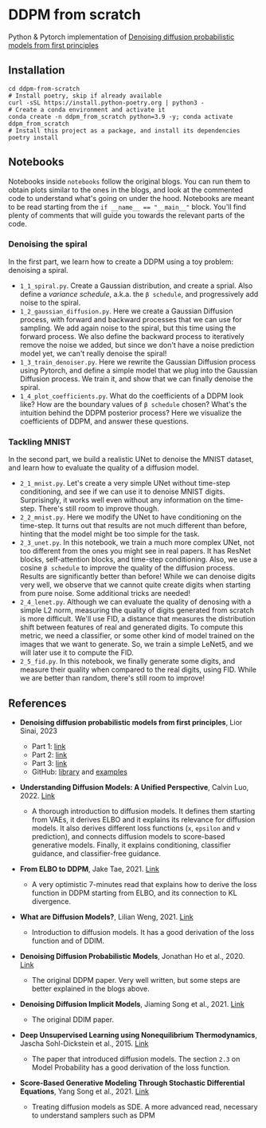 # DDPM from scratch

Python & Pytorch implementation of [Denoising diffusion probabilistic models from first principles](https://liorsinai.github.io/coding/2022/12/03/denoising-diffusion-1-spiral.html)

## Installation

```shell
cd ddpm-from-scratch
# Install poetry, skip if already available
curl -sSL https://install.python-poetry.org | python3 -
# Create a conda environment and activate it
conda create -n ddpm_from_scratch python=3.9 -y; conda activate ddpm_from_scratch
# Install this project as a package, and install its dependencies
poetry install
```

## Notebooks

Notebooks inside `notebooks` follow the original blogs. You can run them to obtain plots similar to the ones in the blogs, and look at the commented code to understand what's going on under the hood.
Notebooks are meant to be read starting from the `if __name__ == "__main__"` block. You'll find plenty of comments that will guide you towards the relevant parts of the code.

### Denoising the spiral

In the first part, we learn how to create a DDPM using a toy problem: denoising a spiral. 

* `1_1_spiral.py`. Create a Gaussian distribution, and create a sprial. Also define a *variance schedule*, a.k.a. the `β schedule`, and progressively add noise to the spiral.
* `1_2_gaussian_diffusion.py`. Here we create a Gaussian Diffusion process, with forward and backward processes that we can use for sampling. We add again noise to the spiral, but this time using the forward process. We also define the backward process to iteratively remove the noise we added, but since we don't have a noise prediction model yet, we can't really denoise the spiral! 
* `1_3_train_denoiser.py`. Here we rewrite the Gaussian Diffusion process using Pytorch, and define a simple model that we plug into the Gaussian Diffusion process. We train it, and show that we can finally denoise the spiral.
* `1_4_plot_coefficients.py`. What do the coefficients of a DDPM look like? How are the boundary values of `β schedule` chosen? What's the intuition behind the DDPM posterior process? Here we visualize the coefficients of DDPM, and answer these questions.

### Tackling MNIST

In the second part, we build a realistic UNet to denoise the MNIST dataset, and learn how to evaluate the quality of a diffusion model.

* `2_1_mnist.py`. Let's create a very simple UNet without time-step conditioning, and see if we can use it to denoise MNIST digits. Surprisingly, it works well even without any information on the time-step. There's still room to improve though.
* `2_2_mnist.py`. Here we modify the UNet to have conditioning on the time-step. It turns out that results are not much different than before, hinting that the model might be too simple for the task.
* `2_3_unet.py`. In this notebook, we train a much more complex UNet, not too different from the ones you might see in real papers. It has ResNet blocks, self-attention blocks, and time-step conditioning. Also, we use a cosine `β schedule` to improve the quality of the diffusion process. Results are significantly better than before! While we can denoise digits very well, we observe that we cannot quite create digits when starting from pure noise. Some additional tricks are needed!
* `2_4_lenet.py`. Although we can evaluate the quality of denosing with a simple L2 norm, measuring the quality of digits generated from scratch is more difficult. We'll use FID, a distance that measures the distribution shift between features of real and generated digits. To compute this metric, we need a classifier, or some other kind of model trained on the images that we want to generate. So, we train a simple LeNet5, and we will later use it to compute the FID.
* `2_5_fid.py`. In this notebook, we finally generate some digits, and measure their quality when compared to the real digits, using FID. While we are better than random, there's still room to improve!

## References

* **Denoising diffusion probabilistic models from first principles**, Lior Sinai, 2023
    * Part 1: [link](https://liorsinai.github.io/coding/2022/12/03/denoising-diffusion-1-spiral.html)
    * Part 2: [link](https://liorsinai.github.io/coding/2022/12/29/denoising-diffusion-2-unet.html)
    * Part 3: [link](https://liorsinai.github.io/coding/2023/01/04/denoising-diffusion-3-guidance.html)
    * GitHub: [library](https://github.com/LiorSinai/DenoisingDiffusion.jl) and [examples](https://github.com/LiorSinai/DenoisingDiffusion-examples)

* **Understanding Diffusion Models: A Unified Perspective**, Calvin Luo, 2022. [Link](https://calvinyluo.com/2022/08/26/diffusion-tutorial.html)
    * A thorough introduction to diffusion models. It defines them starting from VAEs, it derives ELBO and it explains its relevance for diffusion models. It also derives different loss functions (`x`, `epsilon` and `v` prediction), and connects diffusion models to score-based generative models. Finally, it explains conditioning, classifier guidance, and classifier-free guidance.

* **From ELBO to DDPM**, Jake Tae, 2021. [Link](https://jaketae.github.io/study/elbo/)
    * A very optimistic 7-minutes read that explains how to derive the loss function in DDPM starting from ELBO, and its connection to KL divergence.

* **What are Diffusion Models?**, Lilian Weng, 2021. [Link](https://lilianweng.github.io/posts/2021-07-11-diffusion-models/)
    * Introduction to diffusion models. It has a good derivation of the loss function and of DDIM.

* **Denoising Diffusion Probabilistic Models**, Jonathan Ho et al., 2020. [Link](https://arxiv.org/pdf/2006.11239.pdf)
    * The original DDPM paper. Very well written, but some steps are better explained in the blogs above.

* **Denoising Diffusion Implicit Models**, Jiaming Song et al., 2021. [Link](https://arxiv.org/pdf/2010.02502.pdf)
    * The original DDIM paper.

* **Deep Unsupervised Learning using Nonequilibrium Thermodynamics**, Jascha Sohl-Dickstein et al., 2015. [Link](https://arxiv.org/pdf/1503.03585.pdf)
    * The paper that introduced diffusion models. The section `2.3` on Model Probability has a good derivation of the loss function.

* **Score-Based Generative Modeling Through Stochastic Differential Equations**, Yang Song et al., 2021. [Link](https://arxiv.org/pdf/2011.13456.pdf)
    * Treating diffusion models as SDE. A more advanced read, necessary to understand samplers such as DPM
